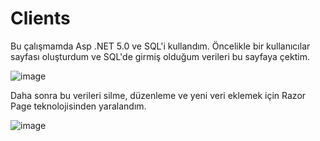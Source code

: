 # Clients
Bu çalışmamda Asp .NET 5.0 ve SQL'i kullandım.
Öncelikle bir kullanıcılar sayfası oluşturdum ve SQL'de girmiş olduğum verileri bu sayfaya çektim.

![image](https://github.com/Fatmaaktar/Clients/assets/106100226/ab09c254-2e01-4e10-b3dc-a8fda015596c) 

 Daha sonra bu verileri silme, düzenleme ve yeni veri eklemek için Razor Page teknolojisinden yaralandım. 
 
![image](https://github.com/Fatmaaktar/Clients/assets/106100226/d74b686f-b0c6-459d-81b9-f38bd24972be)

